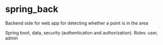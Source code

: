 # spring_back
Backend side for web app  for detecting whether a point is in the area

Spring boot, data, security (authentication and authorization). Roles: user, admin
